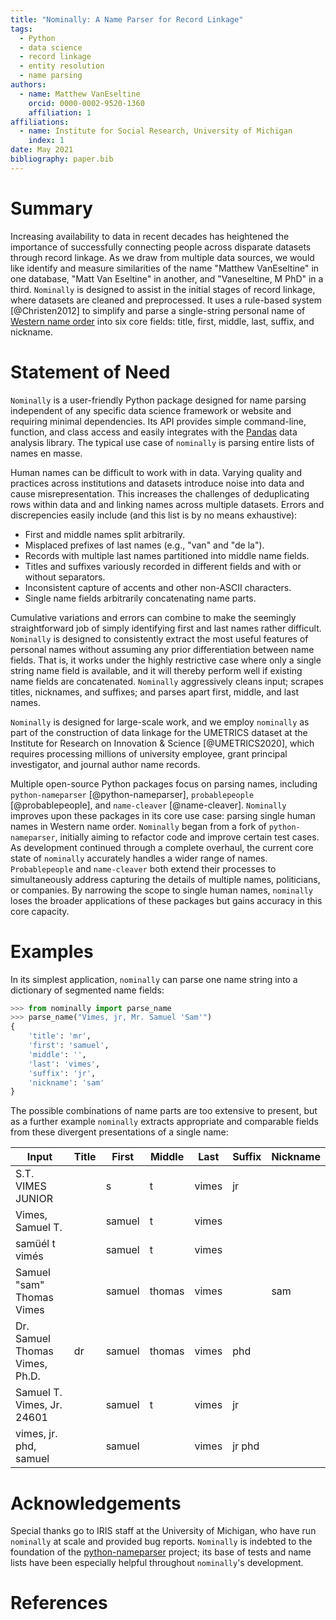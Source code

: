 ```yaml
---
title: "Nominally: A Name Parser for Record Linkage"
tags:
  - Python
  - data science
  - record linkage
  - entity resolution
  - name parsing
authors:
  - name: Matthew VanEseltine
    orcid: 0000-0002-9520-1360
    affiliation: 1
affiliations:
  - name: Institute for Social Research, University of Michigan
    index: 1
date: May 2021
bibliography: paper.bib
---
```


# Summary

Increasing availability to data in recent decades has heightened the importance
of successfully connecting people across disparate datasets through record linkage.
As we draw from multiple data sources,
we would like identify and measure similarities of the name
"Matthew VanEseltine" in one database,
"Matt Van Eseltine" in another,
and "Vaneseltine, M PhD" in a third.
`Nominally` is designed to assist in the initial stages of record linkage,
where datasets are cleaned and preprocessed.
It uses a rule-based system [@Christen2012]
to simplify and parse a single-string personal name
of [Western name order](https://en.wikipedia.org/wiki/Personal_name#Name_order)
into six core fields: title, first, middle, last, suffix, and nickname.

# Statement of Need

`Nominally` is a user-friendly Python package designed for name parsing
independent of any specific data science framework or website
and requiring minimal dependencies.
Its API provides simple command-line, function, and class access
and easily integrates with the [Pandas](https://pandas.pydata.org/) data analysis library.
The typical use case of `nominally` is parsing entire lists of names en masse.

Human names can be difficult to work with in data.
Varying quality and practices across institutions and datasets introduce noise
into data and cause misrepresentation. This increases the challenges of
deduplicating rows within data and and linking names across multiple datasets.
Errors and discrepencies easily include (and this list is by no means exhaustive):

- First and middle names split arbitrarily.
- Misplaced prefixes of last names (e.g., "van" and "de la").
- Records with multiple last names partitioned into middle name fields.
- Titles and suffixes variously recorded in different fields and with or without separators.
- Inconsistent capture of accents and other non-ASCII characters.
- Single name fields arbitrarily concatenating name parts.

Cumulative variations and errors can combine to make
the seemingly straightforward job of simply identifying first and last names rather difficult.
`Nominally` is designed to consistently extract the most useful features of personal names
without assuming any prior differentiation between name fields.
That is, it works under the highly restrictive case where only a single string name field is available,
and it will thereby perform well if existing name fields are concatenated.
`Nominally` aggressively cleans input;
scrapes titles, nicknames, and suffixes;
and parses apart first, middle, and last names.

`Nominally` is designed for large-scale work,
and we employ `nominally` as part of the construction of data linkage for
the UMETRICS dataset at the Institute for Research on Innovation & Science [@UMETRICS2020],
which requires processing millions of
university employee, grant principal investigator, and journal author name records.

Multiple open-source Python packages focus on parsing names, including
`python-nameparser` [@python-nameparser],
`probablepeople` [@probablepeople],
and `name-cleaver` [@name-cleaver].
`Nominally` improves upon these packages in its core use case:
parsing single human names in Western name order.
`Nominally` began from a fork of `python-nameparser`,
initially aiming to refactor code and improve certain test cases.
As development continued through a complete overhaul,
the current core state of `nominally` accurately handles a wider range of names.
`Probablepeople` and `name-cleaver`
both extend their processes to simultaneously address
capturing the details of multiple names, politicians, or companies.
By narrowing the scope to single human names,
`nominally` loses the broader applications of these packages
but gains accuracy in this core capacity.

# Examples

In its simplest application,
`nominally` can parse one name string into a dictionary of segmented name fields:

```python
>>> from nominally import parse_name
>>> parse_name("Vimes, jr, Mr. Samuel 'Sam'")
{
    'title': 'mr',
    'first': 'samuel',
    'middle': '',
    'last': 'vimes',
    'suffix': 'jr',
    'nickname': 'sam'
}
```

The possible combinations of name parts are too extensive to present,
but as a further example `nominally` extracts appropriate and comparable fields
from these divergent presentations of a single name:

| Input                          | Title | First  | Middle | Last  | Suffix | Nickname |
| ------------------------------ | ----- | ------ | ------ | ----- | ------ | -------- |
| S.T. VIMES JUNIOR              |       | s      | t      | vimes | jr     |          |
| Vimes, Samuel T.               |       | samuel | t      | vimes |        |          |
| samüél t vimés                 |       | samuel | t      | vimes |        |          |
| Samuel "sam" Thomas Vimes      |       | samuel | thomas | vimes |        | sam      |
| Dr. Samuel Thomas Vimes, Ph.D. | dr    | samuel | thomas | vimes | phd    |          |
| Samuel T. Vimes, Jr. 24601     |       | samuel | t      | vimes | jr     |          |
| vimes, jr. phd, samuel         |       | samuel |        | vimes | jr phd |          |

# Acknowledgements

Special thanks go to IRIS staff at the University of Michigan,
who have run `nominally` at scale and provided bug reports.
`Nominally` is indebted to the foundation of the
[python-nameparser](https://github.com/derek73/python-nameparser) project;
its base of tests and name lists have been
especially helpful throughout `nominally`'s development.

# References
